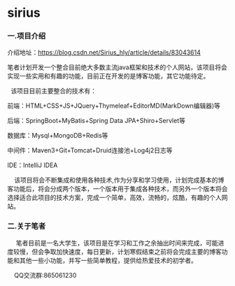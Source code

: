 # sirius
### 一.项目介绍

  介绍地址：https://blog.csdn.net/Sirius_hly/article/details/83043614
  
  笔者计划开发一个整合目前绝大多数主流java框架和技术的个人网站，该项目将会实现一些实用和有趣的功能，目前正在开发的是博客功能，其它功能待定。

  该项目目前主要整合的技术有：

前端：HTML+CSS+JS+JQuery+Thymeleaf+EditorMD(MarkDown编辑器)等

后端：SpringBoot+MyBatis+Spring Data JPA+Shiro+Servlet等

数据库：Mysql+MongoDB+Redis等

中间件：Maven3+Git+Tomcat+Druid连接池+Log4j2日志等

IDE：IntelliJ IDEA

    该项目将会不断集成和使用各种技术,作为分享和学习使用，计划完成基本的博客功能后，将会分成两个版本，一个版本用于集成各种技术，而另外一个版本将会选择适合此项目的技术方案，完成一个简单，高效，流畅的，炫酷，有趣的个人网站。

### 二.关于笔者

     笔者目前是一名大学生，该项目是在学习和工作之余抽出时间来完成，可能进度较慢，但会争取加快速度，每日更新，计划寒假结束之前将会完成主要的博客功能和其他一些小功能，并写一些简单教程，提供给热爱技术的初学者。

    QQ交流群:865061230

